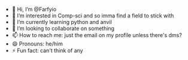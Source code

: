 - 👋 Hi, I’m @Farfyio
- 👀 I’m interested in Comp-sci and so imma find a field to stick with
- 🌱 I’m currently learning python and anvil
- 💞️ I’m looking to collaborate on something
- 📫 How to reach me: just the email on my profile unless there's dms?
- 😄 Pronouns: he/him
- ⚡ Fun fact: can't think of any

<!---
Farfyio/Farfyio is a ✨ special ✨ repository because its `README.md` (this file) appears on your GitHub profile.
You can click the Preview link to take a look at your changes.
--->
